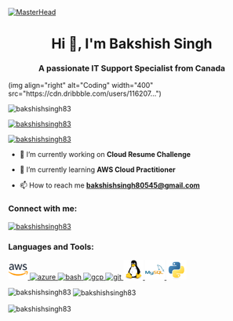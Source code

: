 [![MasterHead](https://www.google.com/url?sa=i&url=https%3A%2F%2Ftenor.com%2Fsearch%2Fhacker-gifs&psig=AOvVaw05-kaXqrKgKp4GJK6Qo6M3&ust=1681766433249000&source=images&cd=vfe&ved=0CBEQjRxqFwoTCNDEj4-qr_4CFQAAAAAdAAAAABAE)](https://sites.google.com/view/bakshishsinghsportfolio/home)
<h1 align="center">Hi 👋, I'm Bakshish Singh</h1>
<h3 align="center">A passionate IT Support Specialist from Canada</h3>
(img align="right" alt="Coding" width="400" src="https://cdn.dribbble.com/users/116207...")

<p align="left"> <img src="https://komarev.com/ghpvc/?username=bakshishsingh83&label=Profile%20views&color=0e75b6&style=flat" alt="bakshishsingh83" /> </p>

<p align="left"> <a href="https://github.com/ryo-ma/github-profile-trophy"><img src="https://github-profile-trophy.vercel.app/?username=bakshishsingh83" alt="bakshishsingh83" /></a> </p>

<p align="left"> <a href="https://twitter.com/bakshishsingh83" target="blank"><img src="https://img.shields.io/twitter/follow/bakshishsingh83?logo=twitter&style=for-the-badge" alt="bakshishsingh83" /></a> </p>

- 🔭 I’m currently working on **Cloud Resume Challenge**

- 🌱 I’m currently learning **AWS Cloud Practitioner**

- 📫 How to reach me **bakshishsingh80545@gmail.com**

<h3 align="left">Connect with me:</h3>
<p align="left">
<a href="https://twitter.com/bakshishsingh83" target="blank"><img align="center" src="https://raw.githubusercontent.com/rahuldkjain/github-profile-readme-generator/master/src/images/icons/Social/twitter.svg" alt="bakshishsingh83" height="30" width="40" /></a>
</p>

<h3 align="left">Languages and Tools:</h3>
<p align="left"> <a href="https://aws.amazon.com" target="_blank" rel="noreferrer"> <img src="https://raw.githubusercontent.com/devicons/devicon/master/icons/amazonwebservices/amazonwebservices-original-wordmark.svg" alt="aws" width="40" height="40"/> </a> <a href="https://azure.microsoft.com/en-in/" target="_blank" rel="noreferrer"> <img src="https://www.vectorlogo.zone/logos/microsoft_azure/microsoft_azure-icon.svg" alt="azure" width="40" height="40"/> </a> <a href="https://www.gnu.org/software/bash/" target="_blank" rel="noreferrer"> <img src="https://www.vectorlogo.zone/logos/gnu_bash/gnu_bash-icon.svg" alt="bash" width="40" height="40"/> </a> <a href="https://cloud.google.com" target="_blank" rel="noreferrer"> <img src="https://www.vectorlogo.zone/logos/google_cloud/google_cloud-icon.svg" alt="gcp" width="40" height="40"/> </a> <a href="https://git-scm.com/" target="_blank" rel="noreferrer"> <img src="https://www.vectorlogo.zone/logos/git-scm/git-scm-icon.svg" alt="git" width="40" height="40"/> </a> <a href="https://www.linux.org/" target="_blank" rel="noreferrer"> <img src="https://raw.githubusercontent.com/devicons/devicon/master/icons/linux/linux-original.svg" alt="linux" width="40" height="40"/> </a> <a href="https://www.mysql.com/" target="_blank" rel="noreferrer"> <img src="https://raw.githubusercontent.com/devicons/devicon/master/icons/mysql/mysql-original-wordmark.svg" alt="mysql" width="40" height="40"/> </a> <a href="https://www.python.org" target="_blank" rel="noreferrer"> <img src="https://raw.githubusercontent.com/devicons/devicon/master/icons/python/python-original.svg" alt="python" width="40" height="40"/> </a> </p>

<p><img align="left" src="https://github-readme-stats.vercel.app/api/top-langs?username=bakshishsingh83&show_icons=true&locale=en&layout=compact" alt="bakshishsingh83" /></p>

<p>&nbsp;<img align="center" src="https://github-readme-stats.vercel.app/api?username=bakshishsingh83&show_icons=true&locale=en" alt="bakshishsingh83" /></p>

<p><img align="center" src="https://github-readme-streak-stats.herokuapp.com/?user=bakshishsingh83&" alt="bakshishsingh83" /></p>

